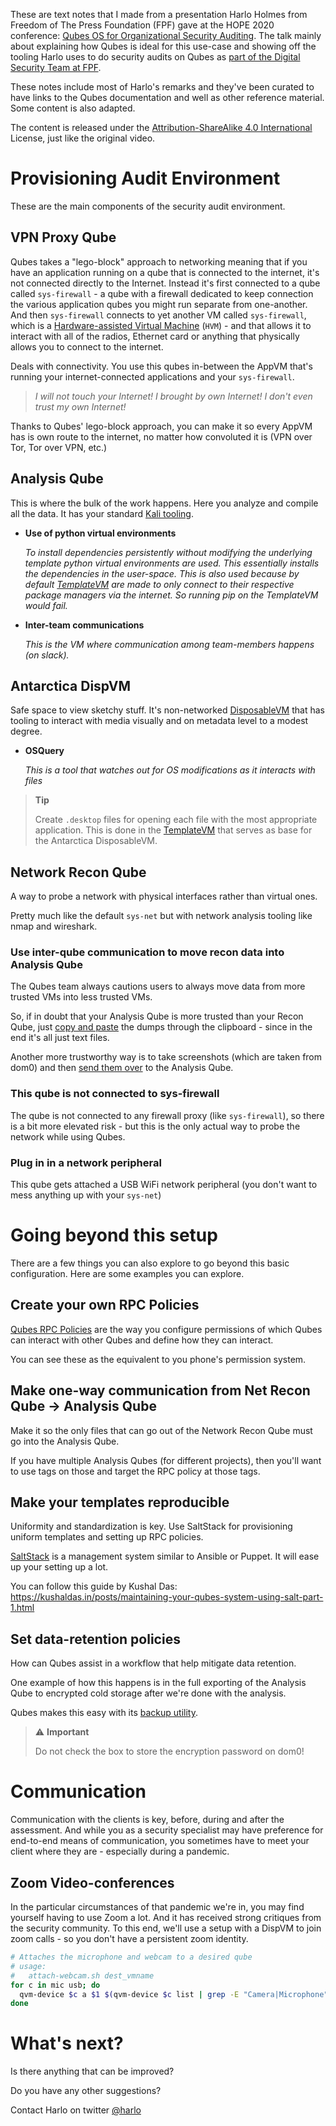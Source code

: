 These are text notes that I made from a presentation Harlo Holmes from Freedom of The Press Foundation (FPF) gave at the HOPE 2020 conference: [Qubes OS for Organizational Security Auditing](https://archive.org/details/hopeconf2020/20200730_1600_QubesOS_for_Organizational_Security_Auditing.mp4). The talk mainly about explaining how Qubes is ideal for this use-case and showing off the tooling Harlo uses to do security audits on Qubes as [part of the Digital Security Team at FPF](https://freedom.press/people/harlo-holmes/).
<div data-theme-toc="true"> </div>

These notes include most of Harlo's remarks and they've been curated to have links to the Qubes documentation and well as other reference material. Some content is also adapted.

The content is released under the [Attribution-ShareAlike 4.0 International](https://creativecommons.org/licenses/by-sa/4.0/) License, just like the original video.

# Provisioning Audit Environment
These are the main components of the security audit environment.

## VPN Proxy Qube

Qubes takes a "lego-block" approach to networking meaning that if you have an application running on a qube that is connected to the internet, it's not connected directly to the Internet. Instead it's first connected to a qube called `sys-firewall` - a qube with a firewall dedicated to keep connection the various application qubes you might run separate from one-another. And then `sys-firewall` connects to yet another VM called `sys-firewall`, which is a [Hardware-assisted Virtual Machine](https://qubes-os.org/doc/glossary/#hvm) (`HVM`) - and that allows it to interact with all of the radios, Ethernet card or anything that physically allows you to connect to the internet.

Deals with connectivity. You use this qubes in-between the AppVM that's running your internet-connected applications and your `sys-firewall`.

> *I will not touch your Internet!*
> *I brought by own Internet!*
> *I don't even trust my own Internet!*

Thanks to Qubes' lego-block approach, you can make it so every AppVM has is own route to the internet, no matter how convoluted it is (VPN over Tor, Tor over VPN, etc.)


## Analysis Qube

This is where the bulk of the work happens. Here you analyze and compile all the data. It has your standard [Kali tooling](https://qubes-os.orgdoc/pentesting/kali/).

- **Use of python virtual environments**

  *To install dependencies persistently without modifying the underlying template python virtual environments are used. This essentially installs the dependencies in the user-space. This is also used because by default [TemplateVM](https://qubes-os.org/doc/glossary/#templatevm) are made to only connect to their respective package managers via the internet. So running pip on the TemplateVM would fail.*

- **Inter-team communications**

  *This is the VM where communication among team-members happens (on slack).*


## Antarctica DispVM

Safe space to view sketchy stuff. It's non-networked [DisposableVM](https://qubes-os.org/doc/glossary/#disposablevm) that has tooling to interact with media visually and on metadata level to a modest degree.

- **OSQuery**

  *This is a tool that watches out for OS modifications as it interacts with files*

> **Tip**
>
> Create `.desktop` files for opening each file with the most appropriate application. This is done in the [TemplateVM](https://qubes-os.org/doc/glossary/#templatevm) that serves as base for the Antarctica DisposableVM.


## Network Recon Qube

A way to probe a network with physical interfaces rather than virtual ones.

Pretty much like the default `sys-net` but with network analysis tooling like nmap and wireshark.

### Use inter-qube communication to move recon data into Analysis Qube

The Qubes team always cautions users to always move data from more trusted VMs into less trusted VMs.

So, if in doubt that your Analysis Qube is more trusted than your Recon Qube, just [copy and paste](https://www.qubes-os.org/doc/copy-paste/) the dumps through the clipboard - since in the end it's all just text files.

Another more trustworthy way is to take screenshots (which are taken from dom0) and then [send them over](https://qubes-os.org/doc/copy-from-dom0/#copying-from-dom0) to the Analysis Qube.

### This qube is not connected to sys-firewall

The qube is not connected to any firewall proxy (like `sys-firewall`), so there is a bit more elevated risk - but this is the only actual way to probe the network while using Qubes.

### Plug in in a network peripheral

This qube gets attached a USB WiFi network peripheral (you don't want to mess anything up with your `sys-net`)


# Going beyond this setup

There are a few things you can also explore to go beyond this basic configuration. Here are some examples you can explore.

## Create your own RPC Policies

[Qubes RPC Policies](http://qubes-os.org/doc/rpc-policy/) are the way you configure permissions of which Qubes can interact with other Qubes and define how they can interact.
    
You can see these as the equivalent to you phone's permission system.


## Make one-way communication from Net Recon Qube -> Analysis Qube
    
Make it so the only files that can go out of the Network Recon Qube must go into the Analysis Qube.
        
If you have multiple Analysis Qubes (for different projects), then you'll want to use tags on those and target the RPC policy at those tags.

## Make your templates reproducible

Uniformity and standardization is key. Use SaltStack for provisioning uniform templates and setting up RPC policies.

[SaltStack](https://qubes-os.org/doc/salt/) is a management system similar to Ansible or Puppet. It will ease up your setting up a lot.
    
You can follow this guide by Kushal Das: <https://kushaldas.in/posts/maintaining-your-qubes-system-using-salt-part-1.html>

## Set data-retention policies

How can Qubes assist in a workflow that help mitigate data retention.
    
One example of how this happens is in the full exporting of the Analysis Qube to encrypted cold storage after we're done with the analysis.
    
Qubes makes this easy with its [backup utility](https://www.qubes-os.org/doc/backup-restore/).

> :warning: **Important**
>
> Do not check the box to store the encryption password on dom0!


# Communication

Communication with the clients is key, before, during and after the assessment. And while you as a security specialist may have preference for end-to-end means of communication, you sometimes have to meet your client where they are - especially during a pandemic.


## Zoom Video-conferences

In the particular circumstances of that pandemic we're in, you may find yourself having to use Zoom a lot. And it has received strong critiques from the security community. To this end, we'll use a setup with a DispVM to join zoom calls - so you don't have a persistent zoom identity.

```bash
# Attaches the microphone and webcam to a desired qube
# usage:
#   attach-webcam.sh dest_vmname
for c in mic usb; do
  qvm-device $c a $1 $(qvm-device $c list | grep -E "Camera|Microphone" | cut -d' ' -f1);
done
```

# What's next?

Is there anything that can be improved?

Do you have any other suggestions?

Contact Harlo on twitter [@harlo](https://twitter.com/harlo)